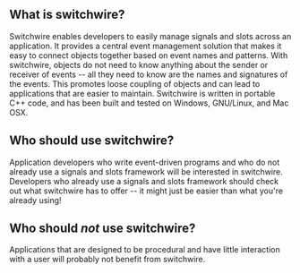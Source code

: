 ## What is switchwire? ##
Switchwire enables developers to easily manage signals and slots across an application. It provides a central event management solution that makes it easy to connect objects together based on event names and patterns. With switchwire, objects do not need to know anything about the sender or receiver of events -- all they need to know are the names and signatures of the events. This promotes loose coupling of objects and can lead to applications that are easier to maintain. Switchwire is written in portable C++ code, and has been built and tested on Windows, GNU/Linux, and Mac OSX.

## Who should use switchwire? ##
Application developers who write event-driven programs and who do not already use a signals and slots framework will be interested in switchwire. Developers who already use a signals and slots framework should check out what switchwire has to offer -- it might just be easier than what you're already using!

## Who should _not_ use switchwire? ##
Applications that are designed to be procedural and have little interaction with a user will probably not benefit from switchwire.